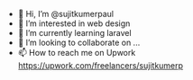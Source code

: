 - 👋 Hi, I’m @sujitkumerpaul
- 👀 I’m interested in web design
- 🌱 I’m currently learning laravel
- 💞️ I’m looking to collaborate on ...
- 📫 How to reach me on Upwork https://upwork.com/freelancers/sujitkumerp

<!---
sujitkumerpaul/sujitkumerpaul is a ✨ special ✨ repository because its `README.md` (this file) appears on your GitHub profile.
You can click the Preview link to take a look at your changes.
--->
